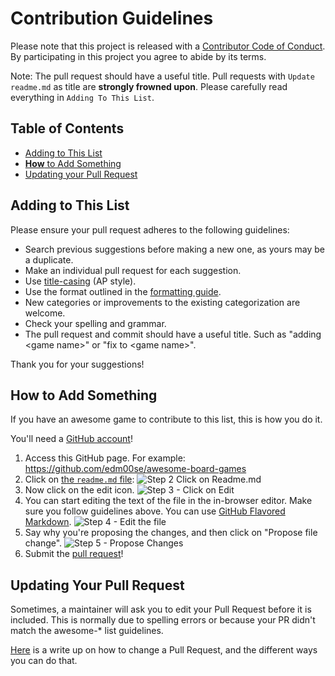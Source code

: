 # Contribution Guidelines

Please note that this project is released with a [Contributor Code of Conduct](code-of-conduct.md). By participating in this project you agree to abide by its terms.

Note: The pull request should have a useful title. Pull requests with `Update readme.md` as title are **strongly frowned upon**. Please carefully read everything in `Adding To This List`.

## Table of Contents

- [Adding to This List](#adding-to-this-list)
- [**How** to Add Something](#how-to-add-something)
- [Updating your Pull Request](#updating-your-pull-request)

## Adding to This List

Please ensure your pull request adheres to the following guidelines:

- Search previous suggestions before making a new one, as yours may be a duplicate.
- Make an individual pull request for each suggestion.
- Use [title-casing](http://titlecapitalization.com) (AP style).
- Use the format outlined in the [formatting guide][formatting-guide].
- New categories or improvements to the existing categorization are welcome.
- Check your spelling and grammar.
- The pull request and commit should have a useful title. Such as "adding &lt;game name&gt;" or "fix to &lt;game name&gt;".

Thank you for your suggestions!

## **How** to Add Something

If you have an awesome game to contribute to this list, this is how you do it.

You'll need a [GitHub account](https://github.com/join)!

1. Access this GitHub page. For example: https://github.com/edm00se/awesome-board-games
2. Click on [the `readme.md` file][readme-url]: ![Step 2 Click on Readme.md](https://cloud.githubusercontent.com/assets/170270/9402920/53a7e3ea-480c-11e5-9d81-aecf64be55eb.png)
3. Now click on the edit icon. ![Step 3 - Click on Edit](https://cloud.githubusercontent.com/assets/170270/9402927/6506af22-480c-11e5-8c18-7ea823530099.png)
4. You can start editing the text of the file in the in-browser editor. Make sure you follow guidelines above. You can use [GitHub Flavored Markdown](https://help.github.com/articles/github-flavored-markdown/). ![Step 4 - Edit the file](https://cloud.githubusercontent.com/assets/170270/9402932/7301c3a0-480c-11e5-81f5-7e343b71674f.png)
5. Say why you're proposing the changes, and then click on "Propose file change". ![Step 5 - Propose Changes](https://cloud.githubusercontent.com/assets/170270/9402937/7dd0652a-480c-11e5-9138-bd14244593d5.png)
6. Submit the [pull request](https://help.github.com/articles/using-pull-requests/)!

## Updating Your Pull Request

Sometimes, a maintainer will ask you to edit your Pull Request before it is included. This is normally due to spelling errors or because your PR didn't match the awesome-* list guidelines.

[Here](https://github.com/RichardLitt/knowledge/blob/master/github/amending-a-commit-guide.md) is a write up on how to change a Pull Request, and the different ways you can do that.

[everything-is-awesome]: assets/images/everything-is-awesome.jpg
[awesome-list-src]: https://github.com/sindresorhus/awesome
[formatting-guide]: formatting.md
[readme-url]: readme.md
